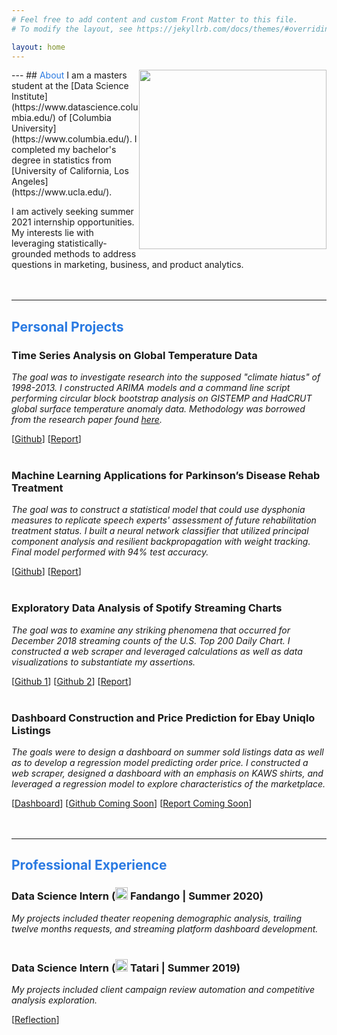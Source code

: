 ```yaml
---
# Feel free to add content and custom Front Matter to this file.
# To modify the layout, see https://jekyllrb.com/docs/themes/#overriding-theme-defaults

layout: home
---
```


<img style="float: right;" width="300" height="287" src="/es_website/assets/prof_pic_new.png">
---
## <font color='2a7ae2'>About</font>
I am a masters student at the [Data Science Institute](https://www.datascience.columbia.edu/) of [Columbia University](https://www.columbia.edu/). I completed my bachelor's degree in statistics from [University of California, Los Angeles](https://www.ucla.edu/). 

I am actively seeking summer 2021 internship opportunities. My interests lie with leveraging statistically-grounded methods to address questions in marketing, business, and product analytics.
<br><br><br>


----
## <font color='2a7ae2'>Personal Projects</font>

### **Time Series Analysis on Global Temperature Data** 
*The goal was to investigate research into the supposed "climate hiatus" of 1998-2013. I constructed ARIMA models and a command line script performing circular block bootstrap analysis on GISTEMP and HadCRUT global surface temperature anomaly data. Methodology was borrowed from the research paper found [here](https://statistics.stanford.edu/sites/g/files/sbiybj6031/f/2015-16.pdf).* 

[[Github](https://github.com/eshiang21/time_series_climate_data)] [[Report](https://github.com/eshiang21/time_series_climate_data/blob/master/time_series_final_report.pdf)]
<br><br>

### **Machine Learning Applications for Parkinson’s Disease Rehab Treatment** 
*The goal was to construct a statistical model that could use dysphonia measures to replicate speech experts' assessment of future rehabilitation treatment status. I built a neural network classifier that utilized principal component analysis and resilient backpropagation with weight tracking. Final model performed with 94% test accuracy.*

[[Github](https://github.com/eshiang21/parkinsons_classifier/blob/master/parkinsons_classification_final_script.R)] [[Report](https://github.com/eshiang21/parkinsons_classifier/blob/master/parkinsons_classifier_report.pdf)]
<br><br>

### **Exploratory Data Analysis of Spotify Streaming Charts** 
*The goal was to examine any striking phenomena that occurred for December 2018 streaming counts of the U.S. Top 200 Daily Chart. I constructed a web scraper and leveraged calculations as well as data visualizations to substantiate my assertions.*

[[Github 1](https://github.com/eshiang21/SpotifyRecAlgCharScraper/blob/master/MW2%20Spotify%20RecAlg%20Char%20Scraper.Rmd)] [[Github 2](https://github.com/eshiang21/SpotifyDec2018Analysis/blob/master/MW1_Spotify_12_2018.Rmd)]  [[Report](https://moonwalkk.wordpress.com/2019/02/02/tt1-here-comes-santa-claus-xxxtentacion-too-spotifys-daily-u-s-top-200-chart-roundup-for-december-2018/)]
<br><br>

### **Dashboard Construction and Price Prediction for Ebay Uniqlo Listings** 
*The goals were to design a dashboard on summer sold listings data as well as to develop a regression model predicting order price. I constructed a web scraper, designed a dashboard with an emphasis on KAWS shirts, and leveraged a regression model to explore characteristics of the marketplace.*

[[Dashboard](https://public.tableau.com/profile/edward.shiang#!/vizhome/UniqloKAWSEbayDashboard/KawsDash)]
[[Github Coming Soon]()]
[[Report Coming Soon]()]
<br><br><br>



----
## <font color='2a7ae2'>Professional Experience</font>

### **Data Science Intern** (<a href="https://www.fandango.com"><img width="20" height="20" src="/es_website/assets/fandango_logo.jpg"></a> Fandango | Summer 2020) 
*My projects included theater reopening demographic analysis, trailing twelve months requests, and streaming platform dashboard development.* 
<br><br>

### **Data Science Intern** (<a href="https://www.tatari.tv"><img width="20" height="20" src="/es_website/assets/tatari_logo.jpg"></a> Tatari | Summer 2019) 
*My projects included client campaign review automation and competitive analysis exploration.*

[[Reflection](https://moonwalkk.wordpress.com/2019/10/17/im-back-whats-been-going-on/)]


<br><br><br>







